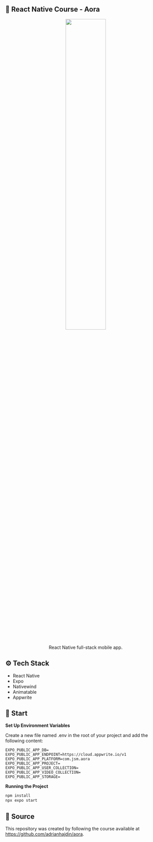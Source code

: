 ## 🤳 React Native Course - Aora

<div align="center">
    <img src="https://github.com/user-attachments/assets/95a26a03-b810-4efc-af73-29522eee3fab" width="50%">
    <p>React Native full-stack mobile app.</p>
</div>

## ⚙️ Tech Stack

- React Native
- Expo
- Nativewind
- Animatable
- Appwrite

## 🚀 Start

**Set Up Environment Variables**

Create a new file named .env in the root of your project and add the following content:

```env
EXPO_PUBLIC_APP_DB=
EXPO_PUBLIC_APP_ENDPOINT=https://cloud.appwrite.io/v1
EXPO_PUBLIC_APP_PLATFORM=com.jsm.aora
EXPO_PUBLIC_APP_PROJECT=
EXPO_PUBLIC_APP_USER_COLLECTION=
EXPO_PUBLIC_APP_VIDEO_COLLECTION=
EXPO_PUBLIC_APP_STORAGE=
```

**Running the Project**

```bash
npm install
npx expo start
```

## 🔗 Source

This repository was created by following the course available at https://github.com/adrianhajdin/aora.
